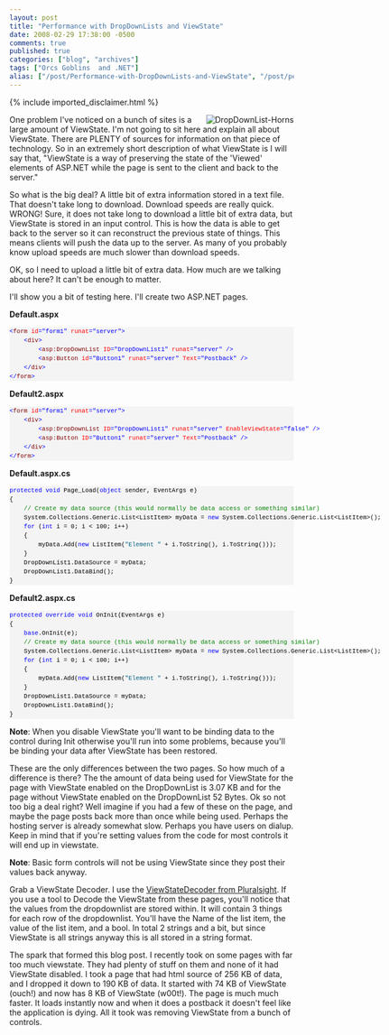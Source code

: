 ```yaml
---
layout: post
title: "Performance with DropDownLists and ViewState"
date: 2008-02-29 17:38:00 -0500
comments: true
published: true
categories: ["blog", "archives"]
tags: ["Orcs Goblins  and .NET"]
alias: ["/post/Performance-with-DropDownLists-and-ViewState", "/post/performance-with-dropdownlists-and-viewstate"]
---
```

<!-- more -->
{% include imported_disclaimer.html %}
<p><img src="http://static.flickr.com/2373/2300646878_4d55dc1cda.jpg" border="0" alt="DropDownList-Horns" align="right" />One problem I've noticed on a bunch of sites is a large amount of ViewState. I'm not going to sit here and explain all about ViewState. There are PLENTY of sources for information on that piece of technology. So in an extremely short description of what ViewState is I will say that, "ViewState is a way of preserving the state of the 'Viewed' elements of ASP.NET while the page is sent to the client and back to the server."</p>
<p>So what is the big deal? A little bit of extra information stored in a text file. That doesn't take long to download. Download speeds are really quick. WRONG! Sure, it does not take long to download a little bit of extra data, but ViewState is stored in an input control. This is how the data is able to get back to the server so it can reconstruct the previous state of things. This means clients will push the data up to the server. As many of you probably know upload speeds are much slower than download speeds.</p>
<p>OK, so I need to upload a little bit of extra data. How much are we talking about here? It can't be enough to matter.</p>
<p>I'll show you a bit of testing here. I'll create two ASP.NET pages.</p>
<p><strong>Default.aspx</strong></p>
<div>
<pre style="font-size: 8pt; margin: 0em; overflow: visible; width: 100%; color: black; line-height: 12pt; font-family: consolas, 'Courier New', courier, monospace; background-color: #f4f4f4; border-style: none; padding: 0px;"><span style="color:#0000ff;">&lt;</span><span style="color:#800000;">form</span> <span style="color:#ff0000;">id</span><span style="color:#0000ff;">="form1"</span> <span style="color:#ff0000;">runat</span><span style="color:#0000ff;">="server"</span><span style="color:#0000ff;">&gt;</span>
    <span style="color:#0000ff;">&lt;</span><span style="color:#800000;">div</span><span style="color:#0000ff;">&gt;</span>
        <span style="color:#0000ff;">&lt;</span><span style="color:#800000;">asp:DropDownList</span> <span style="color:#ff0000;">ID</span><span style="color:#0000ff;">="DropDownList1"</span> <span style="color:#ff0000;">runat</span><span style="color:#0000ff;">="server"</span> <span style="color:#0000ff;">/&gt;</span>
        <span style="color:#0000ff;">&lt;</span><span style="color:#800000;">asp:Button</span> <span style="color:#ff0000;">id</span><span style="color:#0000ff;">="Button1"</span> <span style="color:#ff0000;">runat</span><span style="color:#0000ff;">="server"</span> <span style="color:#ff0000;">Text</span><span style="color:#0000ff;">="Postback"</span> <span style="color:#0000ff;">/&gt;</span>
    <span style="color:#0000ff;">&lt;/</span><span style="color:#800000;">div</span><span style="color:#0000ff;">&gt;</span>
<span style="color:#0000ff;">&lt;/</span><span style="color:#800000;">form</span><span style="color:#0000ff;">&gt;</span></pre>
</div>
<p><strong>Default2.aspx</strong></p>
<div>
<pre style="font-size: 8pt; margin: 0em; overflow: visible; width: 100%; color: black; line-height: 12pt; font-family: consolas, 'Courier New', courier, monospace; background-color: #f4f4f4; border-style: none; padding: 0px;"><span style="color:#0000ff;">&lt;</span><span style="color:#800000;">form</span> <span style="color:#ff0000;">id</span><span style="color:#0000ff;">="form1"</span> <span style="color:#ff0000;">runat</span><span style="color:#0000ff;">="server"</span><span style="color:#0000ff;">&gt;</span>
    <span style="color:#0000ff;">&lt;</span><span style="color:#800000;">div</span><span style="color:#0000ff;">&gt;</span>
        <span style="color:#0000ff;">&lt;</span><span style="color:#800000;">asp:DropDownList</span> <span style="color:#ff0000;">ID</span><span style="color:#0000ff;">="DropDownList1"</span> <span style="color:#ff0000;">runat</span><span style="color:#0000ff;">="server"</span> <span style="color:#ff0000;">EnableViewState</span><span style="color:#0000ff;">="false"</span> <span style="color:#0000ff;">/&gt;</span>
        <span style="color:#0000ff;">&lt;</span><span style="color:#800000;">asp:Button</span> <span style="color:#ff0000;">ID</span><span style="color:#0000ff;">="Button1"</span> <span style="color:#ff0000;">runat</span><span style="color:#0000ff;">="server"</span> <span style="color:#ff0000;">Text</span><span style="color:#0000ff;">="Postback"</span> <span style="color:#0000ff;">/&gt;</span>
    <span style="color:#0000ff;">&lt;/</span><span style="color:#800000;">div</span><span style="color:#0000ff;">&gt;</span>
<span style="color:#0000ff;">&lt;/</span><span style="color:#800000;">form</span><span style="color:#0000ff;">&gt;</span></pre>
</div>
<p><strong>Default.aspx.cs</strong></p>
<div>
<pre style="font-size: 8pt; margin: 0em; overflow: visible; width: 100%; color: black; line-height: 12pt; font-family: consolas, 'Courier New', courier, monospace; background-color: #f4f4f4; border-style: none; padding: 0px;"><span style="color:#0000ff;">protected</span> <span style="color:#0000ff;">void</span> Page_Load(<span style="color:#0000ff;">object</span> sender, EventArgs e)
{
    <span style="color:#008000;">// Create my data source (this would normally be data access or something similar)</span>
    System.Collections.Generic.List&lt;ListItem&gt; myData = <span style="color:#0000ff;">new</span> System.Collections.Generic.List&lt;ListItem&gt;();
    <span style="color:#0000ff;">for</span> (<span style="color:#0000ff;">int</span> i = 0; i &lt; 100; i++)
    {
        myData.Add(<span style="color:#0000ff;">new</span> ListItem(<span style="color:#006080;">"Element "</span> + i.ToString(), i.ToString()));
    }
    DropDownList1.DataSource = myData;
    DropDownList1.DataBind();
}</pre>
</div>
<p><strong>Default2.aspx.cs</strong></p>
<div>
<pre style="font-size: 8pt; margin: 0em; overflow: visible; width: 100%; color: black; line-height: 12pt; font-family: consolas, 'Courier New', courier, monospace; background-color: #f4f4f4; border-style: none; padding: 0px;"><span style="color:#0000ff;">protected</span> <span style="color:#0000ff;">override</span> <span style="color:#0000ff;">void</span> OnInit(EventArgs e)
{
    <span style="color:#0000ff;">base</span>.OnInit(e);
    <span style="color:#008000;">// Create my data source (this would normally be data access or something similar)</span>
    System.Collections.Generic.List&lt;ListItem&gt; myData = <span style="color:#0000ff;">new</span> System.Collections.Generic.List&lt;ListItem&gt;();
    <span style="color:#0000ff;">for</span> (<span style="color:#0000ff;">int</span> i = 0; i &lt; 100; i++)
    {
        myData.Add(<span style="color:#0000ff;">new</span> ListItem(<span style="color:#006080;">"Element "</span> + i.ToString(), i.ToString()));
    }
    DropDownList1.DataSource = myData;
    DropDownList1.DataBind();
}</pre>
</div>
<p><strong>Note</strong>: When you disable ViewState you'll want to be binding data to the control during Init otherwise you'll run into some problems, because you'll be binding your data after ViewState has been restored.</p>
<p>These are the only differences between the two pages. So how much of a difference is there? The the amount of data being used for ViewState for the page with ViewState enabled on the DropDownList is 3.07 KB and for the page without ViewState enabled on the DropDownList 52 Bytes. Ok so not too big a deal right? Well imagine if you had a few of these on the page, and maybe the page posts back more than once while being used. Perhaps the hosting server is already somewhat slow. Perhaps you have users on dialup. Keep in mind that if you're setting values from the code for most controls it will end up in viewstate. <strong></strong></p>
<p><strong>Note</strong>: Basic form controls will not be using ViewState since they post their values back anyway.</p>
<p>Grab a ViewState Decoder. I use the <a href="http://www.pluralsight.com/tools.aspx" target="_blank">ViewStateDecoder from Pluralsight</a>. If you use a tool to Decode the ViewState from these pages, you'll notice that the values from the dropdownlist are stored within. It will contain 3 things for each row of the dropdownlist. You'll have the Name of the list item, the value of the list item, and a bool. In total 2 strings and a bit, but since ViewState is all strings anyway this is all stored in a string format.</p>
<p>The spark that formed this blog post. I recently took on some pages with far too much viewstate. They had plenty of stuff on them and none of it had ViewState disabled. I took a page that had html source of 256 KB of data, and I dropped it down to 190 KB of data. It started with 74 KB of ViewState (ouch!) and now has 8 KB of ViewState (w00t!). The page is much much faster. It loads instantly now and when it does a postback it doesn't feel like the application is dying. All it took was removing ViewState from a bunch of controls.</p>
